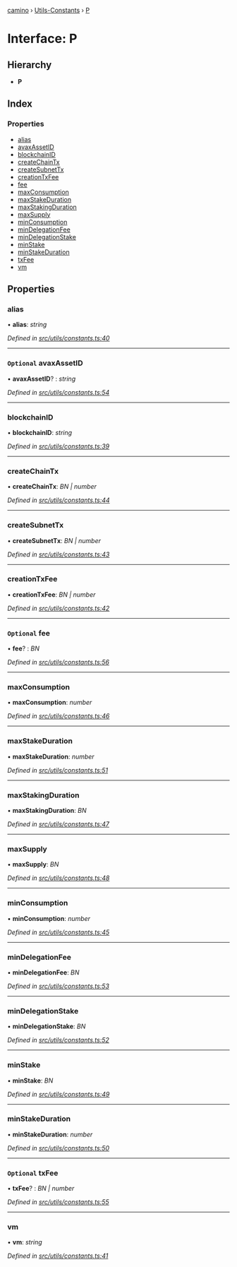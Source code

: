 [camino](../README.md) › [Utils-Constants](../modules/utils_constants.md) › [P](utils_constants.p.md)

# Interface: P

## Hierarchy

* **P**

## Index

### Properties

* [alias](utils_constants.p.md#alias)
* [avaxAssetID](utils_constants.p.md#optional-avaxassetid)
* [blockchainID](utils_constants.p.md#blockchainid)
* [createChainTx](utils_constants.p.md#createchaintx)
* [createSubnetTx](utils_constants.p.md#createsubnettx)
* [creationTxFee](utils_constants.p.md#creationtxfee)
* [fee](utils_constants.p.md#optional-fee)
* [maxConsumption](utils_constants.p.md#maxconsumption)
* [maxStakeDuration](utils_constants.p.md#maxstakeduration)
* [maxStakingDuration](utils_constants.p.md#maxstakingduration)
* [maxSupply](utils_constants.p.md#maxsupply)
* [minConsumption](utils_constants.p.md#minconsumption)
* [minDelegationFee](utils_constants.p.md#mindelegationfee)
* [minDelegationStake](utils_constants.p.md#mindelegationstake)
* [minStake](utils_constants.p.md#minstake)
* [minStakeDuration](utils_constants.p.md#minstakeduration)
* [txFee](utils_constants.p.md#optional-txfee)
* [vm](utils_constants.p.md#vm)

## Properties

###  alias

• **alias**: *string*

*Defined in [src/utils/constants.ts:40](https://github.com/chain4travel/caminojs/blob/ca67b81/src/utils/constants.ts#L40)*

___

### `Optional` avaxAssetID

• **avaxAssetID**? : *string*

*Defined in [src/utils/constants.ts:54](https://github.com/chain4travel/caminojs/blob/ca67b81/src/utils/constants.ts#L54)*

___

###  blockchainID

• **blockchainID**: *string*

*Defined in [src/utils/constants.ts:39](https://github.com/chain4travel/caminojs/blob/ca67b81/src/utils/constants.ts#L39)*

___

###  createChainTx

• **createChainTx**: *BN | number*

*Defined in [src/utils/constants.ts:44](https://github.com/chain4travel/caminojs/blob/ca67b81/src/utils/constants.ts#L44)*

___

###  createSubnetTx

• **createSubnetTx**: *BN | number*

*Defined in [src/utils/constants.ts:43](https://github.com/chain4travel/caminojs/blob/ca67b81/src/utils/constants.ts#L43)*

___

###  creationTxFee

• **creationTxFee**: *BN | number*

*Defined in [src/utils/constants.ts:42](https://github.com/chain4travel/caminojs/blob/ca67b81/src/utils/constants.ts#L42)*

___

### `Optional` fee

• **fee**? : *BN*

*Defined in [src/utils/constants.ts:56](https://github.com/chain4travel/caminojs/blob/ca67b81/src/utils/constants.ts#L56)*

___

###  maxConsumption

• **maxConsumption**: *number*

*Defined in [src/utils/constants.ts:46](https://github.com/chain4travel/caminojs/blob/ca67b81/src/utils/constants.ts#L46)*

___

###  maxStakeDuration

• **maxStakeDuration**: *number*

*Defined in [src/utils/constants.ts:51](https://github.com/chain4travel/caminojs/blob/ca67b81/src/utils/constants.ts#L51)*

___

###  maxStakingDuration

• **maxStakingDuration**: *BN*

*Defined in [src/utils/constants.ts:47](https://github.com/chain4travel/caminojs/blob/ca67b81/src/utils/constants.ts#L47)*

___

###  maxSupply

• **maxSupply**: *BN*

*Defined in [src/utils/constants.ts:48](https://github.com/chain4travel/caminojs/blob/ca67b81/src/utils/constants.ts#L48)*

___

###  minConsumption

• **minConsumption**: *number*

*Defined in [src/utils/constants.ts:45](https://github.com/chain4travel/caminojs/blob/ca67b81/src/utils/constants.ts#L45)*

___

###  minDelegationFee

• **minDelegationFee**: *BN*

*Defined in [src/utils/constants.ts:53](https://github.com/chain4travel/caminojs/blob/ca67b81/src/utils/constants.ts#L53)*

___

###  minDelegationStake

• **minDelegationStake**: *BN*

*Defined in [src/utils/constants.ts:52](https://github.com/chain4travel/caminojs/blob/ca67b81/src/utils/constants.ts#L52)*

___

###  minStake

• **minStake**: *BN*

*Defined in [src/utils/constants.ts:49](https://github.com/chain4travel/caminojs/blob/ca67b81/src/utils/constants.ts#L49)*

___

###  minStakeDuration

• **minStakeDuration**: *number*

*Defined in [src/utils/constants.ts:50](https://github.com/chain4travel/caminojs/blob/ca67b81/src/utils/constants.ts#L50)*

___

### `Optional` txFee

• **txFee**? : *BN | number*

*Defined in [src/utils/constants.ts:55](https://github.com/chain4travel/caminojs/blob/ca67b81/src/utils/constants.ts#L55)*

___

###  vm

• **vm**: *string*

*Defined in [src/utils/constants.ts:41](https://github.com/chain4travel/caminojs/blob/ca67b81/src/utils/constants.ts#L41)*
